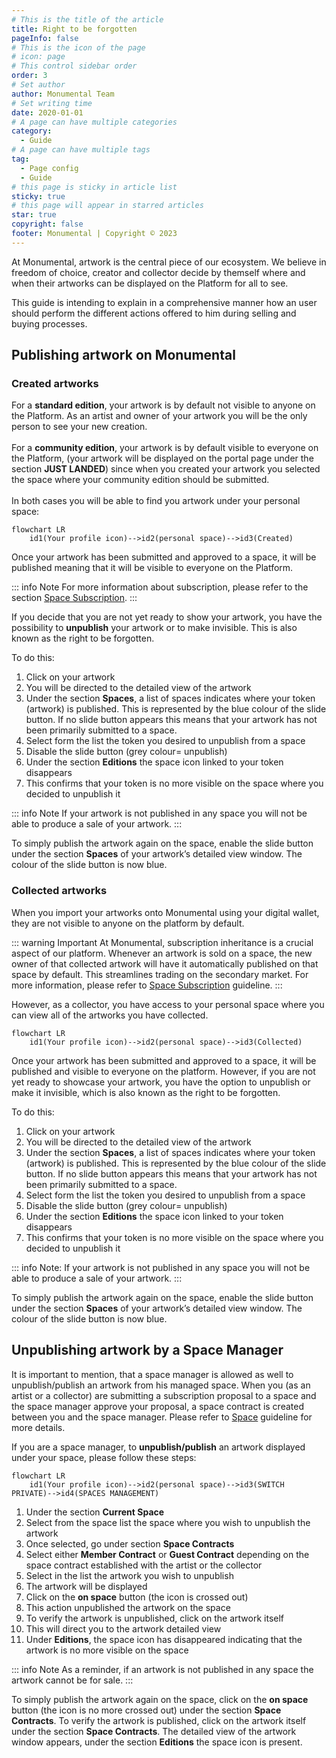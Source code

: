 ```yaml
---
# This is the title of the article
title: Right to be forgotten
pageInfo: false
# This is the icon of the page
# icon: page
# This control sidebar order
order: 3
# Set author
author: Monumental Team     
# Set writing time
date: 2020-01-01
# A page can have multiple categories
category:
  - Guide
# A page can have multiple tags
tag:
  - Page config
  - Guide
# this page is sticky in article list
sticky: true
# this page will appear in starred articles
star: true
copyright: false
footer: Monumental | Copyright © 2023
---
```

At Monumental, artwork is the central piece of our ecosystem. We believe in freedom of choice, creator and collector decide by themself where and when their artworks can be displayed on the Platform for all to see. <br>

This guide is intending to explain in a comprehensive manner how an user should perform the different actions offered to him during selling and buying processes.

## Publishing artwork on Monumental

### Created artworks
For a **standard edition**, your artwork is by default not visible to anyone on the Platform. As an artist and owner of your artwork you will be the only person to see your new creation.<br>
<br>
For a **community edition**, your artwork is by default visible to everyone on the Platform, (your artwork will be displayed on the portal page under the section **JUST LANDED**) since when you created your artwork you selected the space where your community edition should be submitted.<br>
<br>
In both cases you will be able to find you artwork under your personal space:


```mermaid
flowchart LR
    id1(Your profile icon)-->id2(personal space)-->id3(Created)
```

Once your artwork has been submitted and approved to a space, it will be published meaning that it will be visible to everyone on the Platform.

::: info Note
For more information about subscription, please refer to the section [Space Subscription](/guides/spaceSubscription.md).
:::

If you decide that you are not yet ready to show your artwork, you have the possibility to **unpublish** your artwork or to make invisible. This is also known as the right to be forgotten.

To do this:
1. Click on your artwork
2. You will be directed to the detailed view of the artwork
3. Under the section **Spaces**, a list of spaces indicates where your token (artwork) is published. This is represented by the blue colour of the slide button. If no slide button appears this means that your artwork has not been primarily submitted to a space.
4. Select form the list the token you desired to unpublish from a space 
5. Disable the slide button (grey colour= unpublish) 
6. Under the section **Editions** the space icon linked to your token disappears
7. This confirms that your token is no more visible on the space where you decided to unpublish it

::: info Note
If your artwork is not published in any space you will not be able to produce a sale of your artwork.
:::

To simply publish the artwork again on the space, enable the slide button under the section **Spaces** of your artwork’s detailed view window. The colour of the slide button is now blue.

### Collected artworks
When you import your artworks onto Monumental using your digital wallet, they are not visible to anyone on the platform by default. <br>

::: warning Important
At Monumental, subscription inheritance is a crucial aspect of our platform. Whenever an artwork is sold on a space, the new owner of that collected artwork will have it automatically published on that space by default. This streamlines trading on the secondary market. For more information, please refer to [Space Subscription](/guides/spaceSubscription.md) guideline.
:::

However, as a collector, you have access to your personal space where you can view all of the artworks you have collected.

```mermaid
flowchart LR
    id1(Your profile icon)-->id2(personal space)-->id3(Collected)
```

Once your artwork has been submitted and approved to a space, it will be published and visible to everyone on the platform. However, if you are not yet ready to showcase your artwork, you have the option to unpublish or make it invisible, which is also known as the right to be forgotten.

To do this:
1. Click on your artwork
2. You will be directed to the detailed view of the artwork
3. Under the section **Spaces**, a list of spaces indicates where your token (artwork) is published. This is represented by the blue colour of the slide button. If no slide button appears this means that your artwork has not been primarily submitted to a space.
4. Select form the list the token you desired to unpublish from a space 
5. Disable the slide button (grey colour= unpublish) 
6. Under the section **Editions** the space icon linked to your token disappears
7. This confirms that your token is no more visible on the space where you decided to unpublish it

::: info Note:
If your artwork is not published in any space you will not be able to produce a sale of your artwork.
:::

To simply publish the artwork again on the space, enable the slide button under the section **Spaces** of your artwork’s detailed view window. The colour of the slide button is now blue.

## Unpublishing artwork by a Space Manager 

It is important to mention, that a space manager is allowed as well to unpublish/publish an artwork from his managed space. 
When you (as an artist or a collector) are submitting a subscription proposal to a space and the space manager approve your proposal, a space contract is created between you and the space manager.
Please refer to [Space](/started/spaces.md) guideline for more details.<br>

If you are a space manager, to **unpublish/publish** an artwork displayed under your space, please follow these steps:

```mermaid
flowchart LR
    id1(Your profile icon)-->id2(personal space)-->id3(SWITCH PRIVATE)-->id4(SPACES MANAGEMENT)
```

1. Under the section **Current Space**
2. Select from the space list the space where you wish to unpublish the artwork
3. Once selected, go under section **Space Contracts**
4. Select either **Member Contract** or **Guest Contract** depending on the space contract established with the artist or the collector
5. Select in the list the artwork you wish to unpublish 
6. The artwork will be displayed 
7. Click on the **on space** button (the icon is crossed out)
8. This action unpublished the artwork on the space
9. To verify the artwork is unpublished, click on the artwork itself 
10. This will direct you to the artwork detailed view 
11. Under **Editions**, the space icon has disappeared indicating that the artwork is no more visible on the space

::: info Note
As a reminder, if an artwork is not published in any space the artwork cannot be for sale. 
:::

To simply publish the artwork again on the space, click on the **on space**  button (the icon is no more crossed out) under the section **Space Contracts**.
To verify the artwork is published, click on the artwork itself under the section **Space Contracts**. The detailed view of the artwork window appears, under the section **Editions** the space icon is present.
